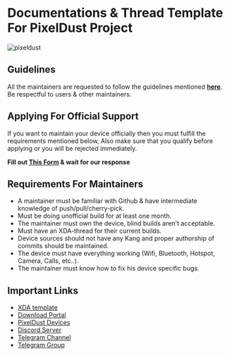 # Documentations & Thread Template For PixelDust Project

![pixeldust](https://raw.githubusercontent.com/PixelDust-Project-X/Documentations/master/pixeldust.png)

## Guidelines
All the maintainers are requested to follow the guidelines
mentioned [**here**](https://github.com/PixelDust-Project-X/Documentations/raw/master/Rules_For_Maintainers.md). Be respectful to users & other
maintainers.

## Applying For Official Support
If you want to maintain your device officially then you must
fulfill the requirements mentioned below, Also make sure that
you qualify before applying or you will be rejected immediately.

**Fill out [This Form](https://forms.gle/eAXLG2XJcxsbzPKR7) & wait for our response**

## Requirements For Maintainers
- A maintainer must be familiar with Github & have
  intermediate knowledge of push/pull/cherry-pick.
- Must be doing unofficial build for at least one
  month.
- The maintainer must own the device, blind builds 
  aren't acceptable.
- Must have an XDA-thread for their current builds.
- Device sources should not have any Kang and proper
  authorship of commits should be maintained.
- The device must have everything working (Wifi, Bluetooth, Hotspot, Camera, Calls, etc..).
- The maintainer must know how to fix his device 
  specific bugs.

## Important Links
- [XDA template](https://raw.githubusercontent.com/PixelDust-Project-X/Documentations/master/xda_template.txt)
- [Download Portal](https://sourceforge.net/projects/pixeldustproject/files/ota/)
- [PixelDust Devices](https://github.com/pixeldust-devices)
- [Discord Server](https://discord.gg/MQt9KQc)
- [Telegram Channel](https://t.me/pixeldustproject)
- [Telegram Group](https://t.me/pixeldustcommunity)
